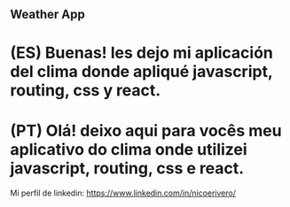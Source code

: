 ## Weather App


# (ES) Buenas! les dejo mi aplicación del clima donde apliqué javascript, routing, css y react.

# (PT) Olá! deixo aqui para vocês meu aplicativo do clima onde utilizei javascript, routing, css e react.

Mi perfil de linkedin: https://www.linkedin.com/in/nicoerivero/
